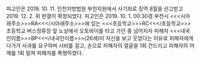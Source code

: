피고인은 2019. 10. 11. 인천지방법원 부천지원에서 사기죄로 징역 8월을 선고받고 2019. 12. 2. 위 판결이 확정되었다.
피고인은 2019. 10. 1. 00:30경 부천시 <<<시아래주소>>>RA<<</시아래주소>>>에 있는 <<<초등학교>>>RC<<</초등학교>>>초등학교 버스정류장 앞 노상에서 오토바이를 타고 가던 중 넘어지자 피해자 <<<내국인이름>>>BP<<</내국인이름>>>(26세)이 자신을 보고 웃었다는 이유로 피해자에게 다가가 사과를 요구하며 시비를 걸고, 손으로 피해자의 얼굴을 1회 건드리고 피해자의 어깨를 1회 밀쳐 피해자를 폭행하였다.